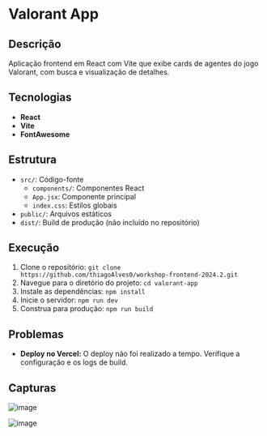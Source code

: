 # Valorant App

## Descrição

Aplicação frontend em React com Vite que exibe cards de agentes do jogo Valorant, com busca e visualização de detalhes.

## Tecnologias

- **React**
- **Vite**
- **FontAwesome**

## Estrutura

- `src/`: Código-fonte
  - `components/`: Componentes React
  - `App.jsx`: Componente principal
  - `index.css`: Estilos globais
- `public/`: Arquivos estáticos
- `dist/`: Build de produção (não incluído no repositório)

## Execução

1. Clone o repositório: `git clone https://github.com/thiagoAlves0/workshop-frontend-2024.2.git`
2. Navegue para o diretório do projeto: `cd valorant-app`
3. Instale as dependências: `npm install`
4. Inicie o servidor: `npm run dev`
5. Construa para produção: `npm run build`

## Problemas

- **Deploy no Vercel:** O deploy não foi realizado a tempo. Verifique a configuração e os logs de build.

## Capturas 

![image](https://github.com/user-attachments/assets/5ca98564-f75d-47a4-84a6-9b1f21a92419)

![image](https://github.com/user-attachments/assets/385e690d-1e8d-498a-af48-578290102efb)


